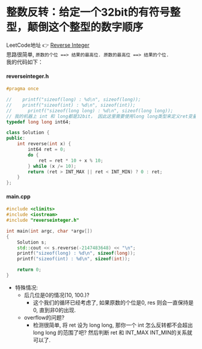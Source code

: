 整数反转：给定一个32bit的有符号整型，颠倒这个整型的数字顺序
================
LeetCode地址 :point_right: [Reverse Integer](https://leetcode.com/problems/reverse-integer/description/)<br>
思路很简单, `原数的个位 ==> 结果的最高位. 原数的最高位 ==> 结果的个位. ` <br>
我的代码如下：<br>

#### reverseinteger.h

```cpp
#pragma once

//    printf("sizeof(long) : %d\n", sizeof(long));   							output : 4
//    printf("sizeof(int) : %d\n", sizeof(int));									output : 4
// 		printf("sizeof(long long) : %d\n", sizeof(long long));			output : 8
// 我的机器上 int 和 long都是32bit， 因此这里需要使用long long类型来定义ret变量
typedef long long int64;

class Solution {
public:
    int reverse(int x) {
        int64 ret = 0;
        do {
            ret = ret * 10 + x % 10;
        } while (x /= 10);
        return (ret > INT_MAX || ret < INT_MIN) ? 0 : ret;
    }
};
```

#### main.cpp
```cpp
#include <climits>
#include <iostream>
#include "reverseinteger.h"

int main(int argc, char *argv[])
{
    Solution s;
    std::cout << s.reverse(-2147483648) << "\n";
    printf("sizeof(long) : %d\n", sizeof(long));
    printf("sizeof(int) : %d\n", sizeof(int));

    return 0;
}
```

* 特殊情况:
	* 后几位是0的情况(10, 100.)? 
		* 这个我们的循环已经考虑了, 如果原数的个位是0, res 则会一直保持是0, 直到非0的出现.
	* overflow的问题?
		* 检测很简单, 将 ret 设为 long long, 那你一个 int 怎么反转都不会超出 long long 的范围了吧? 然后判断 ret 和 INT_MAX INT_MIN的关系就可以了.


